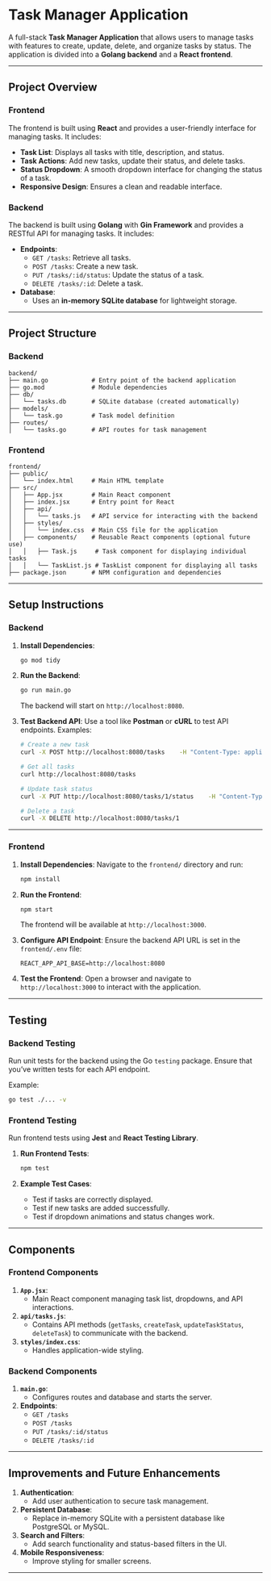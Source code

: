
# **Task Manager Application**

A full-stack **Task Manager Application** that allows users to manage tasks with features to create, update, delete, and organize tasks by status. The application is divided into a **Golang backend** and a **React frontend**.

---

## **Project Overview**

### **Frontend**
The frontend is built using **React** and provides a user-friendly interface for managing tasks. It includes:
- **Task List**: Displays all tasks with title, description, and status.
- **Task Actions**: Add new tasks, update their status, and delete tasks.
- **Status Dropdown**: A smooth dropdown interface for changing the status of a task.
- **Responsive Design**: Ensures a clean and readable interface.

### **Backend**
The backend is built using **Golang** with **Gin Framework** and provides a RESTful API for managing tasks. It includes:
- **Endpoints**:
  - `GET /tasks`: Retrieve all tasks.
  - `POST /tasks`: Create a new task.
  - `PUT /tasks/:id/status`: Update the status of a task.
  - `DELETE /tasks/:id`: Delete a task.
- **Database**:
  - Uses an **in-memory SQLite database** for lightweight storage.

---

## **Project Structure**

### **Backend**
```
backend/
├── main.go            # Entry point of the backend application
├── go.mod             # Module dependencies
├── db/
│   └── tasks.db       # SQLite database (created automatically)
├── models/
│   └── task.go        # Task model definition
├── routes/
│   └── tasks.go       # API routes for task management
```

### **Frontend**
```
frontend/
├── public/
│   └── index.html     # Main HTML template
├── src/
│   ├── App.jsx        # Main React component
│   ├── index.jsx      # Entry point for React
│   ├── api/
│   │   └── tasks.js   # API service for interacting with the backend
│   ├── styles/
│   │   └── index.css  # Main CSS file for the application
│   ├── components/    # Reusable React components (optional future use)
│   │   ├── Task.js     # Task component for displaying individual tasks
│   │   └── TaskList.js # TaskList component for displaying all tasks
├── package.json       # NPM configuration and dependencies
```

---

## **Setup Instructions**

### **Backend**

1. **Install Dependencies**:
   ```bash
   go mod tidy
   ```

2. **Run the Backend**:
   ```bash
   go run main.go
   ```
   The backend will start on `http://localhost:8080`.

3. **Test Backend API**:
   Use a tool like **Postman** or **cURL** to test API endpoints. Examples:
   ```bash
   # Create a new task
   curl -X POST http://localhost:8080/tasks    -H "Content-Type: application/json"    -d '{"title":"Sample Task", "description":"Description of the task"}'

   # Get all tasks
   curl http://localhost:8080/tasks

   # Update task status
   curl -X PUT http://localhost:8080/tasks/1/status    -H "Content-Type: application/json"    -d '{"status":"Done"}'

   # Delete a task
   curl -X DELETE http://localhost:8080/tasks/1
   ```

---

### **Frontend**

1. **Install Dependencies**:
   Navigate to the `frontend/` directory and run:
   ```bash
   npm install
   ```

2. **Run the Frontend**:
   ```bash
   npm start
   ```
   The frontend will be available at `http://localhost:3000`.

3. **Configure API Endpoint**:
   Ensure the backend API URL is set in the `frontend/.env` file:
   ```
   REACT_APP_API_BASE=http://localhost:8080
   ```

4. **Test the Frontend**:
   Open a browser and navigate to `http://localhost:3000` to interact with the application.

---

## **Testing**

### **Backend Testing**
Run unit tests for the backend using the Go `testing` package. Ensure that you’ve written tests for each API endpoint.

Example:
```bash
go test ./... -v
```

### **Frontend Testing**
Run frontend tests using **Jest** and **React Testing Library**.

1. **Run Frontend Tests**:
   ```bash
   npm test
   ```

2. **Example Test Cases**:
   - Test if tasks are correctly displayed.
   - Test if new tasks are added successfully.
   - Test if dropdown animations and status changes work.

---

## **Components**

### **Frontend Components**
1. **`App.jsx`**:
   - Main React component managing task list, dropdowns, and API interactions.
2. **`api/tasks.js`**:
   - Contains API methods (`getTasks`, `createTask`, `updateTaskStatus`, `deleteTask`) to communicate with the backend.
3. **`styles/index.css`**:
   - Handles application-wide styling.

### **Backend Components**
1. **`main.go`**:
   - Configures routes and database and starts the server.
2. **Endpoints**:
   - `GET /tasks`
   - `POST /tasks`
   - `PUT /tasks/:id/status`
   - `DELETE /tasks/:id`

---

## **Improvements and Future Enhancements**
1. **Authentication**:
   - Add user authentication to secure task management.
2. **Persistent Database**:
   - Replace in-memory SQLite with a persistent database like PostgreSQL or MySQL.
3. **Search and Filters**:
   - Add search functionality and status-based filters in the UI.
4. **Mobile Responsiveness**:
   - Improve styling for smaller screens.

---
